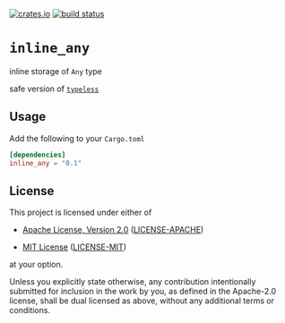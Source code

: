 [![crates.io](https://img.shields.io/crates/v/inline_any?style=flat-square)](https://crates.io/crates/inline_any)
[![build status](https://img.shields.io/github/workflow/status/Cyborus04/inline_any/Rust?style=flat-square)](https://github.com/Cyborus04/inline_any/actions)

# `inline_any`

inline storage of `Any` type

safe version of [`typeless`](https://www.crates.io/crates/typeless)

## Usage

Add the following to your `Cargo.toml`

```toml
[dependencies]
inline_any = "0.1"
```

## License

This project is licensed under either of

- [Apache License, Version 2.0](http://www.apache.org/licenses/LICENSE-2.0)
  ([LICENSE-APACHE](LICENSE-APACHE))

- [MIT License](http://opensource.org/licenses/MIT)
  ([LICENSE-MIT](LICENSE-MIT))

at your option.

Unless you explicitly state otherwise, any contribution intentionally submitted for inclusion in the
work by you, as defined in the Apache-2.0 license, shall be dual licensed as above, without any
additional terms or conditions.
